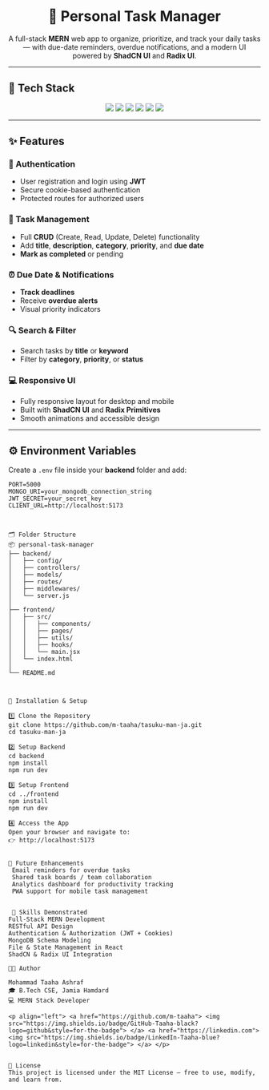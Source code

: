 <h1 align="center">🧠 Personal Task Manager</h1>

<p align="center">
A full-stack <b>MERN</b> web app to organize, prioritize, and track your daily tasks — with due-date reminders, overdue notifications, and a modern UI powered by <b>ShadCN UI</b> and <b>Radix UI</b>.
</p>

---

## 🧩 Tech Stack

<p align="center">
  <img src="https://img.shields.io/badge/Frontend-React%20(Vite)-61DAFB?logo=react&logoColor=white&style=for-the-badge" />
  <img src="https://img.shields.io/badge/Backend-Express.js-black?logo=express&style=for-the-badge" />
  <img src="https://img.shields.io/badge/Database-MongoDB-47A248?logo=mongodb&logoColor=white&style=for-the-badge" />
  <img src="https://img.shields.io/badge/UI-ShadCN%20%2B%20Radix-orange?style=for-the-badge" />
  <img src="https://img.shields.io/badge/Auth-JWT-000000?logo=jsonwebtokens&style=for-the-badge" />
  <img src="https://img.shields.io/badge/Styling-TailwindCSS-38B2AC?logo=tailwindcss&logoColor=white&style=for-the-badge" />
</p>

---

## ✨ Features

### 🔐 Authentication
- User registration and login using **JWT**
- Secure cookie-based authentication
- Protected routes for authorized users

### 📝 Task Management
- Full **CRUD** (Create, Read, Update, Delete) functionality  
- Add **title**, **description**, **category**, **priority**, and **due date**
- **Mark as completed** or pending

### ⏰ Due Date & Notifications
- **Track deadlines**
- Receive **overdue alerts**
- Visual priority indicators

### 🔍 Search & Filter
- Search tasks by **title** or **keyword**
- Filter by **category**, **priority**, or **status**

### 💻 Responsive UI
- Fully responsive layout for desktop and mobile  
- Built with **ShadCN UI** and **Radix Primitives**  
- Smooth animations and accessible design

---

## ⚙️ Environment Variables

Create a `.env` file inside your **backend** folder and add:

```env
PORT=5000
MONGO_URI=your_mongodb_connection_string
JWT_SECRET=your_secret_key
CLIENT_URL=http://localhost:5173



🗂️ Folder Structure
📦 personal-task-manager
├── backend/
│   ├── config/
│   ├── controllers/
│   ├── models/
│   ├── routes/
│   ├── middlewares/
│   └── server.js
│
├── frontend/
│   ├── src/
│   │   ├── components/
│   │   ├── pages/
│   │   ├── utils/
│   │   ├── hooks/
│   │   └── main.jsx
│   └── index.html
│
└── README.md



🚀 Installation & Setup

1️⃣ Clone the Repository
git clone https://github.com/m-taaha/tasuku-man-ja.git
cd tasuku-man-ja

2️⃣ Setup Backend
cd backend
npm install
npm run dev

3️⃣ Setup Frontend
cd ../frontend
npm install
npm run dev

4️⃣ Access the App
Open your browser and navigate to:
👉 http://localhost:5173


🌱 Future Enhancements
 Email reminders for overdue tasks
 Shared task boards / team collaboration
 Analytics dashboard for productivity tracking
 PWA support for mobile task management


 🧠 Skills Demonstrated
Full-Stack MERN Development
RESTful API Design
Authentication & Authorization (JWT + Cookies)
MongoDB Schema Modeling
File & State Management in React
ShadCN & Radix UI Integration

👨‍💻 Author

Mohammad Taaha Ashraf
🎓 B.Tech CSE, Jamia Hamdard
💻 MERN Stack Developer

<p align="left"> <a href="https://github.com/m-taaha"> <img src="https://img.shields.io/badge/GitHub-Taaha-black?logo=github&style=for-the-badge"> </a> <a href="https://linkedin.com"> <img src="https://img.shields.io/badge/LinkedIn-Taaha-blue?logo=linkedin&style=for-the-badge"> </a> </p>


📜 License
This project is licensed under the MIT License — free to use, modify, and learn from.